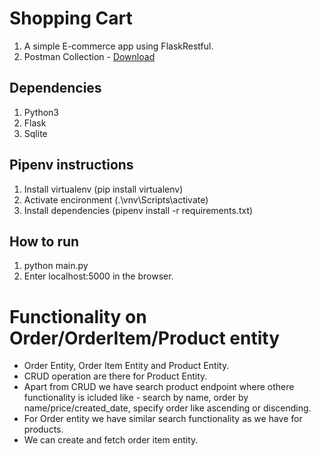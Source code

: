 # Shopping Cart  
1. A simple E-commerce app using FlaskRestful.
2. Postman Collection - [Download](https://api.postman.com/collections/8868957-01fea58a-7a84-4aeb-9491-6729c073a2c1?access_key=PMAT-01GYXRH0BA43KDE8P184V3BPN7)
  
## Dependencies ##
1. Python3
2. Flask
3. Sqlite

## Pipenv instructions ##
1. Install virtualenv (pip install virtualenv)
2. Activate encironment (.\vnv\Scripts\activate)
3. Install dependencies (pipenv install -r requirements.txt)

## How to run ##
1. python main.py
2. Enter localhost:5000 in the browser.

# Functionality on Order/OrderItem/Product entity
  - Order Entity, Order Item Entity and Product Entity.
  - CRUD operation are there for Product Entity.
  - Apart from CRUD we have search product endpoint where othere functionality is icluded like - search by name, order by name/price/created_date, specify order like ascending or discending.
  - For Order entity we have similar search functionality as we have for products.
  - We can create and fetch order item entity.